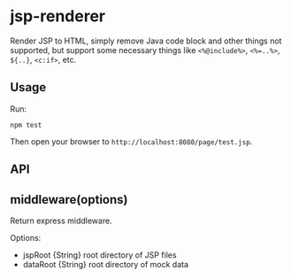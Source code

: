 # jsp-renderer

Render JSP to HTML, simply remove Java code block and other things not supported, but support some necessary things like ```<%@include%>```, ```<%=..%>```, ```${..}```, ```<c:if>```, etc.

## Usage

Run:

```hash
npm test
```

Then open your browser to ```http://localhost:8080/page/test.jsp```.

## API

## middleware(options)

Return express middleware.

Options:
- jspRoot {String} root directory of JSP files
- dataRoot {String} root directory of mock data